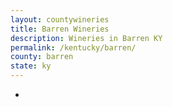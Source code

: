 ```yaml
---
layout: countywineries
title: Barren Wineries
description: Wineries in Barren KY
permalink: /kentucky/barren/
county: barren
state: ky
---
```

-

